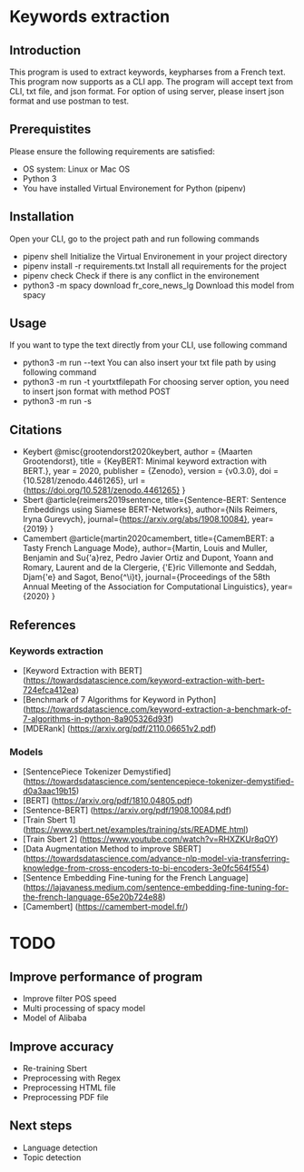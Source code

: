 # Keywords extraction

## Introduction
This program is used to extract keywords, keypharses from a French text.
This program now supports as a CLI app.
The program will accept text from CLI, txt file, and json format.
For option of using server, please insert json format and use postman to test.

## Prerequistites
Please ensure the following requirements are satisfied:
* OS system: Linux or Mac OS
* Python 3
* You have installed Virtual Environement for Python (pipenv)

## Installation
Open your CLI, go to the project path and run following commands
* pipenv shell
Initialize the Virtual Environement in your project directory
* pipenv install -r requirements.txt
Install all requirements for the project
* pipenv check
Check if there is any conflict in the environement
* python3 -m spacy download fr_core_news_lg
Download this model from spacy

## Usage
If you want to type the text directly from your CLI, use following command
* python3 -m run --text
You can also insert your txt file path by using following command
* python3 -m run -t yourtxtfilepath
For choosing server option, you need to insert json format with method POST
* python3 -m run -s

## Citations
* Keybert
@misc{grootendorst2020keybert,
  author       = {Maarten Grootendorst},
  title        = {KeyBERT: Minimal keyword extraction with BERT.},
  year         = 2020,
  publisher    = {Zenodo},
  version      = {v0.3.0},
  doi          = {10.5281/zenodo.4461265},
  url          = {https://doi.org/10.5281/zenodo.4461265}
}
* Sbert
@article{reimers2019sentence,
   title={Sentence-BERT: Sentence Embeddings using Siamese BERT-Networks},
   author={Nils Reimers, Iryna Gurevych},
   journal={https://arxiv.org/abs/1908.10084},
   year={2019}
}
* Camembert
@article{martin2020camembert,
   title={CamemBERT: a Tasty French Language Mode},
   author={Martin, Louis and Muller, Benjamin and Su{\'a}rez, Pedro Javier Ortiz and Dupont, Yoann and Romary, Laurent and de la Clergerie, {\'E}ric Villemonte and Seddah, Djam{\'e} and Sagot, Beno{\^\i}t},
   journal={Proceedings of the 58th Annual Meeting of the Association for Computational Linguistics},
   year={2020}
}

## References 
### Keywords extraction
* [Keyword Extraction with BERT] (https://towardsdatascience.com/keyword-extraction-with-bert-724efca412ea)
* [Benchmark of 7 Algorithms for Keyword in Python] (https://towardsdatascience.com/keyword-extraction-a-benchmark-of-7-algorithms-in-python-8a905326d93f)
* [MDERank] (https://arxiv.org/pdf/2110.06651v2.pdf)

### Models
* [SentencePiece Tokenizer Demystified] (https://towardsdatascience.com/sentencepiece-tokenizer-demystified-d0a3aac19b15)
* [BERT] (https://arxiv.org/pdf/1810.04805.pdf)
* [Sentence-BERT] (https://arxiv.org/pdf/1908.10084.pdf)
* [Train Sbert 1] (https://www.sbert.net/examples/training/sts/README.html)
* [Train Sbert 2] (https://www.youtube.com/watch?v=RHXZKUr8qOY)
* [Data Augmentation Method to improve SBERT] (https://towardsdatascience.com/advance-nlp-model-via-transferring-knowledge-from-cross-encoders-to-bi-encoders-3e0fc564f554)
* [Sentence Embedding Fine-tuning for the French Language] (https://lajavaness.medium.com/sentence-embedding-fine-tuning-for-the-french-language-65e20b724e88)
* [Camembert] (https://camembert-model.fr/)

# TODO
## Improve performance of program
* Improve filter POS speed
* Multi processing of spacy model
* Model of Alibaba
## Improve accuracy
* Re-training Sbert
* Preprocessing with Regex
* Preprocessing HTML file
* Preprocessing PDF file
## Next steps
* Language detection
* Topic detection
